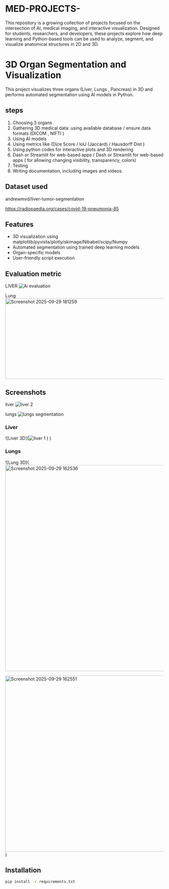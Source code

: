 # MED-PROJECTS-
This repository is a growing collection of projects focused on the intersection of AI, medical imaging, and interactive visualization. Designed for students, researchers, and developers, these projects explore how deep learning and Python-based tools can be used to analyze, segment, and visualize anatomical structures in 2D and 3D.
# 3D Organ Segmentation and Visualization

This project visualizes three organs (Liver, Lungs , Pancreas) in 3D and performs automated segmentation using AI models in Python.
## steps 
1) Choosing 3 organs 
2) Gathering 3D medical data: using available database / ensure data formats (DICOM , NIFTI )
3) Using AI models 
4) Using metrics like (Dice Score / IoU (Jaccard) / Hausdorff Dist )
5) Using python codes for interactive plots and 3D rendering 
6) Dash or Streamlit for web-based apps / Dash or Streamlit for web-based apps ( for allowing changing visibility, transparency, colors)
7) Testing
8) Writing documentation, including images and videos. 

## Dataset used
andrewmvd/liver-tumor-segmentation

https://radiopaedia.org/cases/covid-19-pneumonia-85


## Features

- 3D visualization using matplotlib/pyvista/plotly/skimage/Nibabel/scipy/Numpy
- Automated segmentation using trained deep learning models
- Organ-specific models
- User-friendly script execution
## Evaluation metric 
LIVER ![Ai evaluation ](https://github.com/user-attachments/assets/74082080-e738-46a2-b89b-0bf9238da332)

Lung <img width="996" height="256" alt="Screenshot 2025-09-29 181259" src="https://github.com/user-attachments/assets/0fde7213-60d8-4561-b42d-d48a0614d196" />




## Screenshots

liver ![liver 2](https://github.com/user-attachments/assets/f4ace21f-1a6b-47e3-b37f-d73e5054c9ed)

lungs ![lungs segmentation](https://github.com/user-attachments/assets/ef1786d7-d8ed-4471-afa5-fd92f543e793)


### Liver
![Liver  3D](![liver 1](https://github.com/user-attachments/assets/afb60cd9-bffa-4f96-a5c2-6c65b4e2bf45)
)
)

### Lungs
![Lung 3D](<img width="964" height="654" alt="Screenshot 2025-09-29 162536" src="https://github.com/user-attachments/assets/a25920b0-f5d7-4765-b0bc-7eee2ae7a2a1" />

<img width="923" height="559" alt="Screenshot 2025-09-29 162551" src="https://github.com/user-attachments/assets/849ffdd8-6aca-4870-9ed8-ed012ef3cbe4" />)


## Installation

```bash
pip install -r requirements.txt
